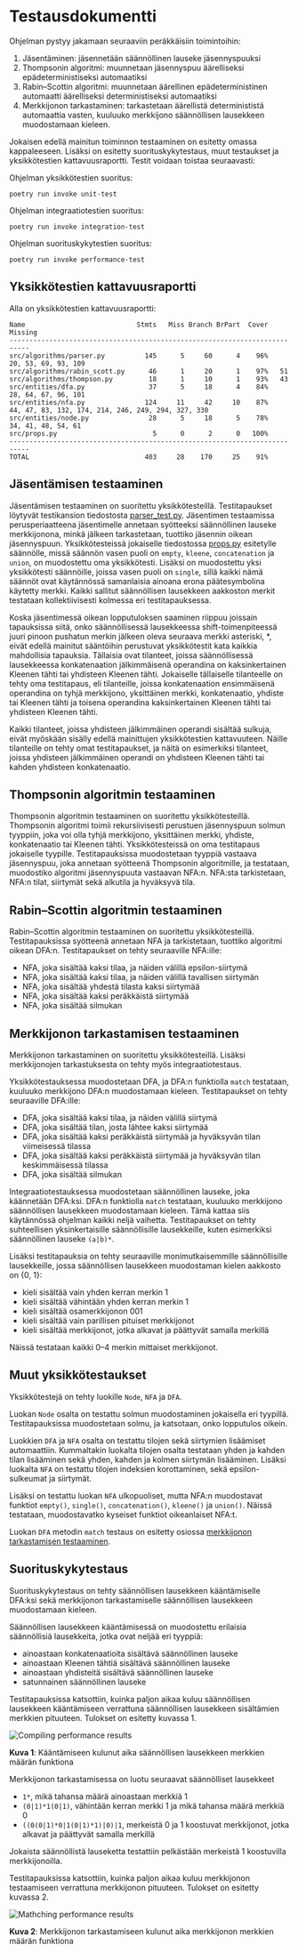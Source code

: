 # Testausdokumentti

Ohjelman pystyy jakamaan seuraaviin peräkkäisiin toimintoihin:
1. Jäsentäminen: jäsennetään säännöllinen lauseke jäsennyspuuksi
2. Thompsonin algoritmi: muunnetaan jäsennyspuu äärelliseksi epädeterministiseksi automaatiksi
3. Rabin–Scottin algoritmi: muunnetaan äärellinen epädeterministinen automaatti äärelliseksi deterministiseksi automaatiksi
4. Merkkijonon tarkastaminen: tarkastetaan äärellistä determinististä automaattia vasten, kuuluuko merkkijono säännöllisen lausekkeen muodostamaan kieleen.

Jokaisen edellä mainitun toiminnon testaaminen on esitetty omassa kappaleeseen. Lisäksi on esitetty suorituskykytestaus, muut testaukset ja yksikkötestien kattavuusraportti. Testit voidaan toistaa seuraavasti:

Ohjelman yksikkötestien suoritus:

    poetry run invoke unit-test

Ohjelman integraatiotestien suoritus:

    poetry run invoke integration-test

Ohjelman suorituskykytestien suoritus:

    poetry run invoke performance-test


## Yksikkötestien kattavuusraportti
Alla on yksikkötestien kattavuusraportti:

    Name                            Stmts   Miss Branch BrPart  Cover   Missing
    ---------------------------------------------------------------------------
    src/algorithms/parser.py          145      5     60      4    96%   20, 53, 69, 93, 109
    src/algorithms/rabin_scott.py      46      1     20      1    97%   51
    src/algorithms/thompson.py         18      1     10      1    93%   43
    src/entities/dfa.py                37      5     18      4    84%   28, 64, 67, 96, 101
    src/entities/nfa.py               124     11     42     10    87%   44, 47, 83, 132, 174, 214, 246, 249, 294, 327, 330
    src/entities/node.py               28      5     18      5    78%   34, 41, 48, 54, 61
    src/props.py                        5      0      2      0   100%
    ---------------------------------------------------------------------------
    TOTAL                             403     28    170     25    91%

## Jäsentämisen testaaminen
Jäsentämisen testaaminen on suoritettu yksikkötesteillä. Testitapaukset löytyvät testikansion tiedostosta [parser_test.py](../src/tests/unit_tests/parser_test.py). Jäsentimen testaamissa perusperiaatteena jäsentimelle annetaan syötteeksi säännöllinen lauseke merkkijonona, minkä jälkeen tarkastetaan, tuottiko jäsennin oikean jäsennyspuun. Yksikkötesteissä jokaiselle tiedostossa [props.py](../src/props.py) esitetylle säännölle, missä säännön vasen puoli on `empty`, `kleene`, `concatenation` ja `union`, on muodostettu oma yksikkötesti. Lisäksi on muodostettu yksi yksikkötesti säännöille, joissa vasen puoli on `single`, sillä kaikki nämä säännöt ovat käytännössä samanlaisia ainoana erona päätesymbolina käytetty merkki. Kaikki sallitut säännöllisen lausekkeen aakkoston merkit testataan kollektiivisesti kolmessa eri testitapauksessa.

Koska jäsentimessä oikean lopputuloksen saaminen riippuu joissain tapauksissa siitä, onko säännöllisessä lausekkeessa shift-toimenpiteessä juuri pinoon pushatun merkin jälkeen oleva seuraava merkki asteriski, *, eivät edellä mainitut sääntöihin perustuvat yksikkötestit kata kaikkia mahdollisia tapauksia. Tällaisia ovat tilanteet, joissa säännöllisessä lausekkeessa konkatenaation jälkimmäisenä operandina on kaksinkertainen Kleenen tähti tai yhdisteen Kleenen tähti. Jokaiselle tällaiselle tilanteelle on tehty oma testitapaus, eli tilanteille, joissa konkatenaation ensimmäisenä operandina on tyhjä merkkijono, yksittäinen merkki, konkatenaatio, yhdiste tai Kleenen tähti ja toisena operandina kaksinkertainen Kleenen tähti tai yhdisteen Kleenen tähti.

Kaikki tilanteet, joissa yhdisteen jälkimmäinen operandi sisältää sulkuja, eivät myöskään sisälly edellä mainittujen yksikkötestien kattavuuteen. Näille tilanteille on tehty omat testitapaukset, ja näitä on esimerkiksi tilanteet, joissa yhdisteen jälkimmäinen operandi on yhdisteen Kleenen tähti tai kahden yhdisteen konkatenaatio.

## Thompsonin algoritmin testaaminen
Thompsonin algoritmin testaaminen on suoritettu yksikkötesteillä. Thompsonin algoritmi toimii rekursiivisesti perustuen jäsennyspuun solmun tyyppiin, joka voi olla tyhjä merkkijono, yksittäinen merkki, yhdiste, konkatenaatio tai Kleenen tähti. Yksikkötesteissä on oma testitapaus jokaiselle tyypille. Testitapauksissa muodostetaan tyyppiä vastaava jäsennyspuu, joka annetaan syötteenä Thompsonin algoritmille, ja testataan, muodostiko algoritmi jäsennyspuuta vastaavan NFA:n. NFA:sta tarkistetaan, NFA:n tilat, siirtymät sekä alkutila ja hyväksyvä tila.

## Rabin–Scottin algoritmin testaaminen
Rabin–Scottin algoritmin testaaminen on suoritettu yksikkötesteillä. Testitapauksissa syötteenä annetaan NFA ja tarkistetaan, tuottiko algoritmi oikean DFA:n. Testitapaukset on tehty seuraaville NFA:ille:
* NFA, joka sisältää kaksi tilaa, ja näiden välillä epsilon-siirtymä
* NFA, joka sisältää kaksi tilaa, ja näiden välillä tavallisen siirtymän
* NFA, joka sisältää yhdestä tilasta kaksi siirtymää
* NFA, joka sisältää kaksi peräkkäistä siirtymää
* NFA, joka sisältää silmukan

## Merkkijonon tarkastamisen testaaminen
Merkkijonon tarkastaminen on suoritettu yksikkötesteillä. Lisäksi merkkijonojen tarkastuksesta on tehty myös integraatiotestaus.

Yksikkötestauksessa muodostetaan DFA, ja DFA:n funktiolla `match` testataan, kuuluuko merkkijono DFA:n muodostamaan kieleen. Testitapaukset on tehty seuraaville DFA:ille:
* DFA, joka sisältää kaksi tilaa, ja näiden välillä siirtymä
* DFA, joka sisältää tilan, josta lähtee kaksi siirtymää
* DFA, joka sisältää kaksi peräkkäistä siirtymää ja hyväksyvän tilan viimeisessä tilassa
* DFA, joka sisältää kaksi peräkkäistä siirtymää ja hyväksyvän tilan keskimmäisessä tilassa
* DFA, joka sisältää silmukan

Integraatiotestauksessa muodostetaan säännöllinen lauseke, joka käännetään DFA:ksi. DFA:n funktiolla `match` testataan, kuuluuko merkkijono säännöllisen lausekkeen muodostamaan kieleen. Tämä kattaa siis käytännössä ohjelman kaikki neljä vaihetta. Testitapaukset on tehty suhteellisen yksinkertaisille säännöllisille lausekkeille, kuten esimerkiksi säännöllinen lauseke `(a|b)*`.

Lisäksi testitapauksia on tehty seuraaville monimutkaisemmille säännöllisille lausekkeille, jossa säännöllisen lausekkeen muodostaman kielen aakkosto on {0, 1}:
* kieli sisältää vain yhden kerran merkin 1
* kieli sisältää vähintään yhden kerran merkin 1
* kieli sisältää osamerkkijonon 001
* kieli sisältää vain parillisen pituiset merkkijonot
* kieli sisältää merkkijonot, jotka alkavat ja päättyvät samalla merkillä

Näissä testataan kaikki 0–4 merkin mittaiset merkkijonot.

## Muut yksikkötestaukset

Yksikkötestejä on tehty luokille `Node`, `NFA` ja `DFA`.

Luokan `Node` osalta on testattu solmun muodostaminen jokaisella eri tyypillä. Testitapauksissa muodostetaan solmu, ja katsotaan, onko lopputulos oikein.

Luokkien `DFA` ja `NFA` osalta on testattu tilojen sekä siirtymien lisäämiset automaattiin. Kummaltakin luokalta tilojen osalta testataan yhden ja kahden tilan lisääminen sekä yhden, kahden ja kolmen siirtymän lisääminen. Lisäksi luokalta `NFA` on testattu tilojen indeksien korottaminen, sekä epsilon-sulkeumat ja siirtymät.

Lisäksi on testattu luokan  `NFA` ulkopuoliset, mutta NFA:n muodostavat funktiot `empty()`, `single()`, `concatenation()`, `kleene()` ja `union()`. Näissä testataan, muodostavatko kyseiset funktiot oikeanlaiset NFA:t.

Luokan `DFA` metodin `match` testaus on esitetty osiossa [merkkijonon tarkastamisen testaaminen](#merkkijonon-tarkastamisen-testaaminen).

## Suorituskykytestaus
Suorituskykytestaus on tehty säännöllisen lausekkeen kääntämiselle DFA:ksi sekä merkkijonon tarkastamiselle säännöllisen lausekkeen muodostamaan kieleen.

Säännöllisen lausekkeen kääntämisessä on muodostettu erilaisia säännöllisiä lausekkeita, jotka ovat neljää eri tyyppiä:
* ainoastaan konkatenaatioita sisältävä säännöllinen lauseke 
* ainoastaan Kleenen tähtiä sisältävä säännöllinen lauseke
* ainoastaan yhdisteitä sisältävä säännöllinen lauseke
* satunnainen säännöllinen lauseke

Testitapauksissa katsottiin, kuinka paljon aikaa kuluu säännöllisen lausekkeen kääntämiseen verrattuna säännöllisen lausekkeen sisältämien merkkien pituuteen. Tulokset on esitetty kuvassa 1.

![Compiling performance results](./imgs/compiling_performance.png)

**Kuva 1**: Kääntämiseen kulunut aika säännöllisen lausekkeen merkkien määrän funktiona

Merkkijonon tarkastamisessa on luotu seuraavat säännölliset lausekkeet
* `1*`, mikä tahansa määrä ainoastaan merkkiä 1
* `(0|1)*1(0|1)`, vähintään kerran merkki 1 ja mikä tahansa määrä merkkiä 0
* `((0(0|1)*0|1(0|1)*1)|0)|1`, merkeistä 0 ja 1 koostuvat merkkijonot, jotka alkavat ja päättyvät samalla merkillä

Jokaista säännöllistä lauseketta testattiin pelkästään merkeistä 1 koostuvilla merkkijonoilla.

Testitapauksissa katsottiin, kuinka paljon aikaa kuluu merkkijonon testaamiseen verrattuna merkkijonon pituuteen. Tulokset on esitetty kuvassa 2.

![Mathching performance results](./imgs/matching_performance.png)

**Kuva 2**: Merkkijonon tarkastamiseen kulunut aika merkkijonon merkkien määrän funktiona
